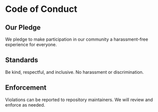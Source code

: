# Code of Conduct

## Our Pledge
We pledge to make participation in our community a harassment-free experience for everyone.

## Standards
Be kind, respectful, and inclusive. No harassment or discrimination.

## Enforcement
Violations can be reported to repository maintainers. We will review and enforce as needed.
